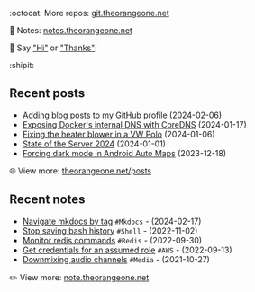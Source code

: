 <!-- Automatically generated - do not edit directly -->

:octocat: More repos: [git.theorangeone.net](https://git.theorangeone.net/)

:pencil: Notes: [notes.theorangeone.net](https://notes.theorangeone.net/)

:wave: Say ["Hi"](https://theorangeone.net/contact/) or ["Thanks"](https://theorangeone.net/support/)!

:shipit:

## Recent posts


- [Adding blog posts to my GitHub profile](https://theorangeone.net/posts/github-readme-blog-posts/) (2024-02-06)
- [Exposing Docker's internal DNS with CoreDNS](https://theorangeone.net/posts/expose-docker-internal-dns/) (2024-01-17)
- [Fixing the heater blower in a VW Polo](https://theorangeone.net/posts/vw-polo-heater-blower/) (2024-01-06)
- [State of the Server 2024](https://theorangeone.net/posts/state-of-the-server-2024/) (2024-01-01)
- [Forcing dark mode in Android Auto Maps](https://theorangeone.net/posts/dark-android-auto-maps/) (2023-12-18)

:globe_with_meridians: View more: [theorangeone.net/posts](https://theorangeone.net/posts/)

## Recent notes


- [Navigate mkdocs by tag](https://notes.theorangeone.net/notes/mkdocs-nav-by-tag/) `#Mkdocs` - (2024-02-17)
- [Stop saving bash history](https://notes.theorangeone.net/notes/shell/stop-saving-history/) `#Shell` - (2022-11-02)
- [Monitor redis commands](https://notes.theorangeone.net/notes/database/redis-monitor/) `#Redis` - (2022-09-30)
- [Get credentials for an assumed role](https://notes.theorangeone.net/notes/infrastructure/assume-role-credentials/) `#AWS` - (2022-09-13)
- [Downmixing audio channels](https://notes.theorangeone.net/notes/shell/ffmpeg-downmixing-audio/) `#Media` - (2021-10-27)

:pencil2: View more: [note.theorangeone.net](https://notes.theorangeone.net/)